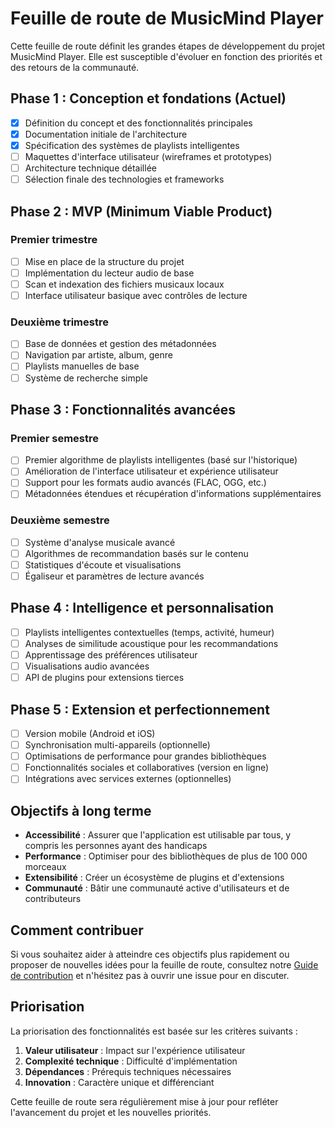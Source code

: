 # Feuille de route de MusicMind Player

Cette feuille de route définit les grandes étapes de développement du projet MusicMind Player. Elle est susceptible d'évoluer en fonction des priorités et des retours de la communauté.

## Phase 1 : Conception et fondations (Actuel)

- [x] Définition du concept et des fonctionnalités principales
- [x] Documentation initiale de l'architecture
- [x] Spécification des systèmes de playlists intelligentes
- [ ] Maquettes d'interface utilisateur (wireframes et prototypes)
- [ ] Architecture technique détaillée
- [ ] Sélection finale des technologies et frameworks

## Phase 2 : MVP (Minimum Viable Product)

### Premier trimestre
- [ ] Mise en place de la structure du projet
- [ ] Implémentation du lecteur audio de base
- [ ] Scan et indexation des fichiers musicaux locaux
- [ ] Interface utilisateur basique avec contrôles de lecture

### Deuxième trimestre
- [ ] Base de données et gestion des métadonnées
- [ ] Navigation par artiste, album, genre
- [ ] Playlists manuelles de base
- [ ] Système de recherche simple

## Phase 3 : Fonctionnalités avancées

### Premier semestre
- [ ] Premier algorithme de playlists intelligentes (basé sur l'historique)
- [ ] Amélioration de l'interface utilisateur et expérience utilisateur
- [ ] Support pour les formats audio avancés (FLAC, OGG, etc.)
- [ ] Métadonnées étendues et récupération d'informations supplémentaires

### Deuxième semestre
- [ ] Système d'analyse musicale avancé
- [ ] Algorithmes de recommandation basés sur le contenu
- [ ] Statistiques d'écoute et visualisations
- [ ] Égaliseur et paramètres de lecture avancés

## Phase 4 : Intelligence et personnalisation

- [ ] Playlists intelligentes contextuelles (temps, activité, humeur)
- [ ] Analyses de similitude acoustique pour les recommandations
- [ ] Apprentissage des préférences utilisateur
- [ ] Visualisations audio avancées
- [ ] API de plugins pour extensions tierces

## Phase 5 : Extension et perfectionnement

- [ ] Version mobile (Android et iOS)
- [ ] Synchronisation multi-appareils (optionnelle)
- [ ] Optimisations de performance pour grandes bibliothèques
- [ ] Fonctionnalités sociales et collaboratives (version en ligne)
- [ ] Intégrations avec services externes (optionnelles)

## Objectifs à long terme

- **Accessibilité** : Assurer que l'application est utilisable par tous, y compris les personnes ayant des handicaps
- **Performance** : Optimiser pour des bibliothèques de plus de 100 000 morceaux
- **Extensibilité** : Créer un écosystème de plugins et d'extensions
- **Communauté** : Bâtir une communauté active d'utilisateurs et de contributeurs

## Comment contribuer

Si vous souhaitez aider à atteindre ces objectifs plus rapidement ou proposer de nouvelles idées pour la feuille de route, consultez notre [Guide de contribution](CONTRIBUTING.md) et n'hésitez pas à ouvrir une issue pour en discuter.

## Priorisation

La priorisation des fonctionnalités est basée sur les critères suivants :
1. **Valeur utilisateur** : Impact sur l'expérience utilisateur
2. **Complexité technique** : Difficulté d'implémentation
3. **Dépendances** : Prérequis techniques nécessaires
4. **Innovation** : Caractère unique et différenciant

Cette feuille de route sera régulièrement mise à jour pour refléter l'avancement du projet et les nouvelles priorités.
